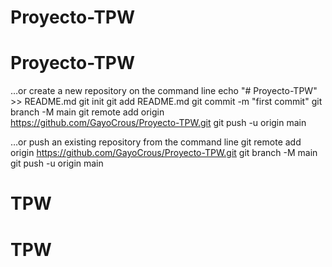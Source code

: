 # Proyecto-TPW
# Proyecto-TPW

…or create a new repository on the command line
echo "# Proyecto-TPW" >> README.md
git init
git add README.md
git commit -m "first commit"
git branch -M main
git remote add origin https://github.com/GayoCrous/Proyecto-TPW.git
git push -u origin main

…or push an existing repository from the command line
git remote add origin https://github.com/GayoCrous/Proyecto-TPW.git
git branch -M main
git push -u origin main
# TPW
# TPW
